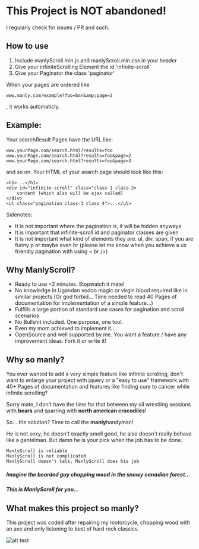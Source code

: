 # This Project is NOT abandoned!
I regularly check for issues / PR and such. 

## How to use
1. Include manlyScroll.min.js and manlyScroll.min.css in your header
2. Give your infiniteScrolling Element the id 'infinite-scroll'
3. Give your Paginator the class 'paginator'

When your pages are ordered like 

    www.manly.com/example?foo=bar&amp;page=2

, it works automaticly.

## Example:

Your searchResult Pages have the URL like:
    
    www.yourPage.com/search.html?results=foo
    www.yourPage.com/search.html?results=foo&page=2
    www.yourPage.com/search.html?results=foo&page=3
    
and so on. Your HTML of your search page should look like this:

```
<h1>...</h1>
<div id="infinite-scroll" class="class-1 class-2>
    content (which also will be ajax called)
</div>
<ul class="pagination class-3 class 4">...</ul>

```
Sidenotes: 
- It is not important where the pagination is, it will be hidden anyways
- It is important that infinite-scroll id and paginator classes are given
- It is not important what kind of elements they are. ul, div, span, if you are funny p or maybe even br (please let 
me know when you achieve a ux friendly pagination with using < br />)


## Why ManlyScroll?
- Ready to use <2 minutes. Stopwatch it mate!
- No knowledge in Ugandan vodoo magic or virgin blood required like in similar projects (Or god forbid... 
Time needed to read 40 Pages of documentation for implementation of a simple feature...)
- Fulfills a large portion of standard use cases for pagination and scroll scenarios
- No Bullshit included. One purpose, one tool.
- Even my mom achieved to implement it...
- OpenSource and well supported by me. You want a feature / have any improvement ideas. Fork it or write it! 


## Why so manly?
You ever wanted to add a very simple feature like infinite scrolling, don't want to
enlarge your project with jquery or a "easy to use" framework
with 40+ Pages of documentation and features like finding 
cure to cancer while infinite scrolling?

Sorry mate, I don't have the time for that between my oil wrestling sessions with
**bears** and sparring with **north american crocodiles**!

So... the solution? Time to call the **manly**handyman!

He is not sexy, he doesn't exactly smell good, he also doesn't really behave like a 
gentelman. But damn he is your pick when the job has to be done. 

    ManlyScroll is reliable
    ManlyScroll is not complicated
    ManlyScroll doesn't talk, ManlyScroll does his job

##### Imagine the bearded guy chopping wood in the snowy canadian forest...

##### This is ManlyScroll for you...

## What makes this project so manly?

This project was coded after repairing my motorcycle, chopping wood with an axe 
and only listening to best of hard rock classics.

![alt text](https://pbs.twimg.com/media/Bjz-192CYAAROrX.png)

